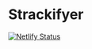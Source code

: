 # Strackifyer
[![Netlify Status](https://api.netlify.com/api/v1/badges/f9d86894-ca0a-49c7-a7b6-4f16b8a3710f/deploy-status)](https://app.netlify.com/sites/strackifyer/deploys)
